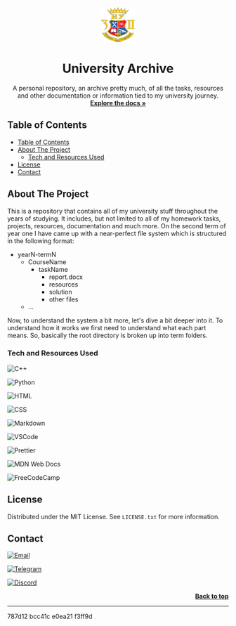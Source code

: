 <a name="readme-top"></a>

<!-- PROJECT LOGO -->
<br />
<div align="center">
  <a href="https://github.com/seesmof/university">
    <img src="./blueprint/logo.png" alt="Logo" width="80" height="80">
  </a>

<h1 align="center">University Archive</h1>

  <p align="center">
    A personal repository, an archive pretty much, of all the tasks, resources and other documentation or information tied to my university journey.
    <br />
    <a href="https://github.com/seesmof/university"><strong>Explore the docs »</strong></a>
    <br />
  </p>
</div>

<!-- TABLE OF CONTENTS -->

## Table of Contents

- [Table of Contents](#table-of-contents)
- [About The Project](#about-the-project)
  - [Tech and Resources Used](#tech-and-resources-used)
- [License](#license)
- [Contact](#contact)

<!-- ABOUT THE PROJECT -->

## About The Project

This is a repository that contains all of my university stuff throughout the years of studying. It includes, but not limited to all of my homework tasks, projects, resources, documentation and much more. On the second term of year one I have came up with a near-perfect file system which is structured in the following format:

- yearN-termN
  - CourseName
    - taskName
      - report.docx
      - resources
      - solution
      - other files
  - ...

Now, to understand the system a bit more, let's dive a bit deeper into it. To understand how it works we first need to understand what each part means. So, basically the root directory is broken up into term folders.

### Tech and Resources Used

![C++](https://img.shields.io/badge/C%2B%2B-00599C?style=for-the-badge&logo=c%2B%2B&logoColor=white)
<br>

![Python](https://img.shields.io/badge/Python-3776AB?style=for-the-badge&logo=python&logoColor=white)
<br>

![HTML](https://img.shields.io/badge/HTML-239120?style=for-the-badge&logo=html5&logoColor=white)
<br>

![CSS](https://img.shields.io/badge/CSS-239120?&style=for-the-badge&logo=css3&logoColor=white)
<br>

![Markdown](https://img.shields.io/badge/Markdown-000000?style=for-the-badge&logo=markdown&logoColor=white)
<br>

![VSCode](https://img.shields.io/badge/Visual_Studio_Code-0078D4?style=for-the-badge&logo=visual%20studio%20code&logoColor=white)
<br>

![Prettier](https://img.shields.io/badge/prettier-1A2C34?style=for-the-badge&logo=prettier&logoColor=F7BA3E)
<br>

![MDN Web Docs](https://img.shields.io/badge/MDN_Web_Docs-black?style=for-the-badge&logo=mdnwebdocs&logoColor=white)
<br>

![FreeCodeCamp](https://img.shields.io/badge/freecodecamp-27273D?style=for-the-badge&logo=freecodecamp&logoColor=white)
<br>

<!-- LICENSE -->

## License

Distributed under the MIT License. See `LICENSE.txt` for more information.

<!-- CONTACT -->

## Contact

[![Email](https://img.shields.io/badge/Gmail-D14836?style=for-the-badge&logo=gmail&logoColor=white)](mailto:seesmwork@gmail.com)
<br>

[![Telegram](https://img.shields.io/badge/Telegram-2CA5E0?style=for-the-badge&logo=telegram&ogoColor=white)](https://t.me/seesmof)
<br>

[![Discord](https://img.shields.io/badge/Discord-7289DA?style=for-the-badge&logo=discord&logoColor=white)](https://discordapp.com/users/289998109226958858)
<br>

<p align="right"><a href="#readme-top"><strong>Back to top</strong></a></p>

---

787d12
bcc41c
e0ea21
f3ff9d
